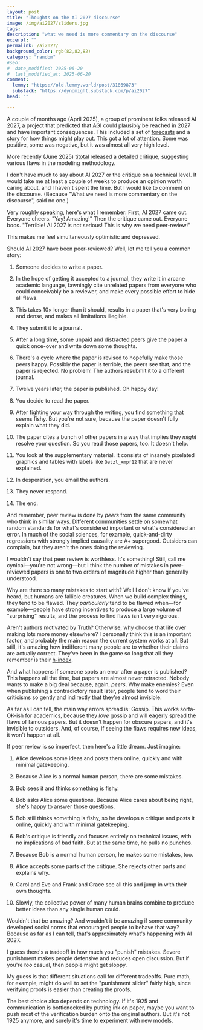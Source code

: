 ```yaml
---
layout: post
title: "Thoughts on the AI 2027 discourse"
image: /img/ai2027/sliders.jpg
tags: 
description: "what we need is more commentary on the discourse"
excerpt: ""
permalink: /ai2027/
background_color: rgb(82,82,82)
category: "random"
#seo:
#  date_modified: 2025-06-20
#  last_modified_at: 2025-06-20
comment:
  lemmy: "https://old.lemmy.world/post/31869873"
  substack: "https://dynomight.substack.com/p/ai2027"
head: ""

---
```


A couple of months ago (April 2025), a group of prominent folks released AI 2027, a project that predicted that AGI could plausibly be reached in 2027 and have important consequences. This included a set of [forecasts](https://ai-2027.com/research/) and a [story](https://ai-2027.com/) for how things might play out. This got a lot of attention. Some was positive, some was negative, but it was almost all very high level.

More recently (June 2025) [titotal](https://titotal.substack.com/) released [a detailed critique](https://titotal.substack.com/p/a-deep-critique-of-ai-2027s-bad-timeline), suggesting various flaws in the modeling methodology.

I don't have much to say about AI 2027 or the critique on a technical level. It would take me at least a couple of weeks to produce an opinion worth caring about, and I haven't spent the time. But I would like to comment on the discourse. (Because "What we need is more commentary on the discourse", said no one.)

Very roughly speaking, here's what I remember: First, AI 2027 came out. Everyone cheers. "Yay! Amazing!" Then the critique came out. Everyone boos. "Terrible! AI 2027 is not serious! This is why we need peer-review!"

This makes me feel simultaneously optimistic and depressed.

Should AI 2027 have been peer-reviewed? Well, let me tell you a common story:

1. Someone decides to write a paper.

2. In the hope of getting it accepted to a journal, they write it in arcane academic language, fawningly cite unrelated papers from everyone who could conceivably be a reviewer, and make every possible effort to hide all flaws.

3. This takes 10× longer than it should, results in a paper that's very boring and dense, and makes all limitations illegible.

4. They submit it to a journal.

5. After a long time, some unpaid and distracted peers give the paper a quick once-over and write down some thoughts.

6. There's a cycle where the paper is revised to hopefully make those peers happy. Possibly the paper is terrible, the peers see that, and the paper is rejected. No problem! The authors resubmit it to a different journal.

7. Twelve years later, the paper is published. Oh happy day!

8. You decide to read the paper.

9. After fighting your way through the writing, you find something that seems fishy. But you're not sure, because the paper doesn't fully explain what they did.

10. The paper cites a bunch of other papers in a way that implies they *might* resolve your question. So you read those papers, too. It doesn't help.

11. You look at the supplementary material. It consists of insanely pixelated graphics and tables with labels like `Qetzl_xmpf12` that are never explained.

12. In desperation, you email the authors.

13. They never respond.

14. The end.

And remember, peer review is done by *peers* from the same community who think in similar ways. Different communities settle on somewhat random standards for what's considered important or what's considered an error. In much of the social sciences, for example, quick-and-dirty regressions with strongly implied causality are A+ supergood. Outsiders can complain, but they aren't the ones doing the reviewing.

I wouldn't say that peer review is worthless. It's something! Still, call me cynical—you're not wrong—but I think the number of mistakes in peer-reviewed papers is one to two orders of magnitude higher than generally understood.

Why are there so many mistakes to start with? Well I don't know if you've heard, but humans are fallible creatures. When we build complex things, they tend to be flawed. They *particularly* tend to be flawed when—for example—people have strong incentives to produce a large volume of "surprising" results, and the process to find flaws isn't very rigorous.

Aren't authors motivated by Truth? Otherwise, why choose that life over making lots more money elsewhere? I personally think this is an important factor, and probably the main reason the current system works at all. But still, it's amazing how indifferent many people are to whether their claims are actually correct. They've been in the game so long that all they remember is their [h-index](https://en.wikipedia.org/wiki/H-index).

And what happens if someone spots an error after a paper is published? This happens all the time, but papers are almost never retracted. Nobody wants to make a big deal because, again, *peers*. Why make enemies? Even when publishing a contradictory result later, people tend to word their criticisms so gently and indirectly that they're almost invisible.

As far as I can tell, the main way errors spread is: Gossip. This works sorta-OK-ish for academics, because they *love* gossip and will eagerly spread the flaws of famous papers. But it doesn't happen for obscure papers, and it's invisible to outsiders. And, of course, if seeing the flaws requires new ideas, it won't happen at all.

If peer review is so imperfect, then here's a little dream. Just imagine:

1. Alice develops some ideas and posts them online, quickly and with minimal gatekeeping.

2. Because Alice is a normal human person, there are some mistakes.

3. Bob sees it and thinks something is fishy.

4. Bob asks Alice some questions. Because Alice cares about being right, she's happy to answer those questions.

5. Bob still thinks something is fishy, so he develops a critique and posts it online, quickly and with minimal gatekeeping.

6. Bob's critique is friendly and focuses entirely on technical issues, with no implications of bad faith. But at the same time, he pulls no punches.

7. Because Bob is a normal human person, he makes some mistakes, too.

8. Alice accepts some parts of the critique. She rejects other parts and explains why.

9. Carol and Eve and Frank and Grace see all this and jump in with their own thoughts.

10. Slowly, the collective power of many human brains combine to produce better ideas than any single human could.

Wouldn't that be amazing? And wouldn't it be amazing if some community developed social norms that encouraged people to behave that way? Because as far as I can tell, that's approximately what's happening with AI 2027.

I guess there's a tradeoff in how much you "punish" mistakes. Severe punishment makes people defensive and reduces open discussion. But if you're *too* casual, then people might get sloppy.

My guess is that different situations call for different tradeoffs. Pure math, for example, might do well to set the "punishment slider" fairly high, since verifying proofs is easier than creating the proofs.

The best choice also depends on technology. If it's 1925 and communication is bottlenecked by putting ink on paper, maybe you want to push most of the verification burden onto the original authors. But it's not 1925 anymore, and surely it's time to experiment with new models.